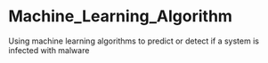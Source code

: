 # Machine_Learning_Algorithm
Using machine learning algorithms to predict or detect if a system is infected with malware
